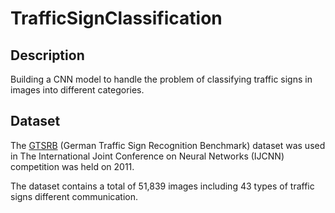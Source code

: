 # TrafficSignClassification

## Description
Building a CNN model to handle the problem of classifying traffic signs in images into different categories.

## Dataset

The [GTSRB](https://benchmark.ini.rub.de/gtsrb_news.html) (German Traffic Sign Recognition Benchmark) dataset was used in
The International Joint Conference on Neural Networks (IJCNN) competition was held on
2011.

The dataset contains a total of 51,839 images including 43 types of traffic signs
different communication.

